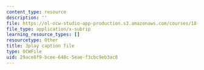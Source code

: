 ```yaml
---
content_type: resource
description: ''
file: https://ol-ocw-studio-app-production.s3.amazonaws.com/courses/18-02-multivariable-calculus-fall-2007/29ace8f9bcee648c5eaef3cbc9eb3ac8_RMBGQtwkoyU.srt
file_type: application/x-subrip
learning_resource_types: []
resourcetype: Other
title: 3play caption file
type: OCWFile
uid: 29ace8f9-bcee-648c-5eae-f3cbc9eb3ac8
---
```

